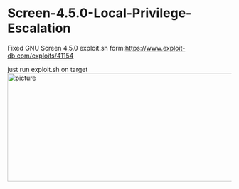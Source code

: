 # Screen-4.5.0-Local-Privilege-Escalation
Fixed GNU Screen 4.5.0 exploit.sh form:https://www.exploit-db.com/exploits/41154

just run exploit.sh on target
<img width="732" height="243" alt="picture" src="https://github.com/user-attachments/assets/2470f7ae-0637-49f8-aaef-43a7acb8a70e" />
